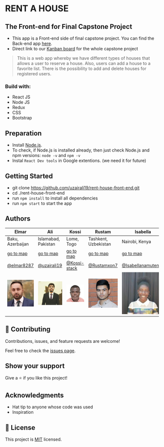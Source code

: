 # RENT A HOUSE

## The Front-end for Final Capstone Project

- This app is a Front-end side of final capstone project. You can find the Back-end app [here](https://github.com/Kossi-stack/rent-house-back-end).
- Direct link to our [Kanban board](https://github.com/Kossi-stack/rent-house-back-end/projects/1) for the whole capstone project

> This is a web app whereby we have different types of houses that allows a user to reserve a house. Also, users can add a house to a favorite list. There is the possibility to add and delete houses for registered users.

### Build with:

- React JS
- Node JS
- Redux
- CSS
- Bootstrap

## Preparation

- Install [Node.js](https://nodejs.org/en/).
- To check, if Node.js is installed already, then just check Node.js and npm versions: `node -v` and `npm -v`
- Instal `React Dev tools` in Google extentions. (we need it for future)

## Getting Started

- git clone https://github.com/uzairali19/rent-house-front-end.git
- cd ./rent-house-front-end
- run `npm install` to install all dependencies
- run `npm start` to start the app

## Authors

| Elmar                                              | Ali                                                | Kossi                                              | Rustam                                             | Isabella                                                   |
| -------------------------------------------------- | -------------------------------------------------- | -------------------------------------------------- | -------------------------------------------------- | ---------------------------------------------------------- |
| Baku, Azerbaijan                                   | Islamabad, Pakistan                                | Lome, Togo                                         | Tashkent, Uzbekistan                               | Nairobi, Kenya                                             |
| [go to map](https://goo.gl/maps/JmWDm2THR5WtUZj87) | [go to map](https://goo.gl/maps/skwxdqsUWpUbM8TdA) | [go to map](https://goo.gl/maps/pBEtoJqtjZbu8xPTA) | [go to map](https://goo.gl/maps/YmqnUfndA6dtPEmaA) | [go to map](https://goo.gl/maps/2xyWFeys9k5jn1h56)         |
| [@elmar8287](https://github.com/elmar8287)         | [@uzairali19](https://github.com/uzairali19)       | [@Kossi-stack](https://github.com/kossi-stack)     | [@Rustamxon7](https://github.com/Rustamxon7)       | [@Isabellanamutenda](https://github.com/Isabellanamutenda) |
| ![elmar](./public/elmar.png)                       | ![ali](./public/ali.png)                           | ![kossi](./public/kossi.png)                       | ![rustam](./public/rustam.png)                     | ![isabella](./public/isabella.png)                         |

## 🤝 Contributing

Contributions, issues, and feature requests are welcome!

Feel free to check the [issues page](../../issues/).

## Show your support

Give a ⭐️ if you like this project!

## Acknowledgments

- Hat tip to anyone whose code was used
- Inspiration

## 📝 License

This project is [MIT](./MIT.md) licensed.
